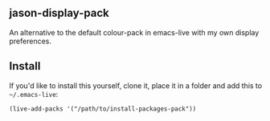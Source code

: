 ## jason-display-pack

An alternative to the default colour-pack in emacs-live with my own display preferences.

## Install

If you'd like to install this yourself, clone it, place it in a folder and add this to `~/.emacs-live`:

```elisp
(live-add-packs '("/path/to/install-packages-pack"))
```



